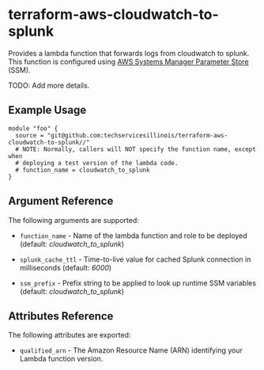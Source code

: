 # terraform-aws-cloudwatch-to-splunk

Provides a lambda function that forwards logs from cloudwatch to
splunk. This function is configured using [AWS Systems Manager
Parameter
Store](https://docs.aws.amazon.com/systems-manager/latest/userguide/systems-manager-paramstore.html)
(SSM).

TODO: Add more details.

Example Usage
-----------------

```hcl
module "foo" {
  source = "git@github.com:techservicesillinois/terraform-aws-cloudwatch-to-splunk//"
  # NOTE: Normally, callers will NOT specify the function name, except when
  # deploying a test version of the lambda code.
  # function_name = cloudwatch_to_splunk  
}
```

Argument Reference
-----------------

The following arguments are supported:

* `function_name` - Name of the lambda function and role to be deployed
(default: *cloudwatch_to_splunk*)

* `splunk_cache_ttl` - Time-to-live value for cached Splunk connection
in milliseconds (default: *6000*)

* `ssm_prefix` - Prefix string to be applied to look up runtime SSM
variables (default: *cloudwatch_to_splunk*)

Attributes Reference
--------------------

The following attributes are exported:

* `qualified_arn` - The Amazon Resource Name (ARN) identifying your
Lambda function version.

